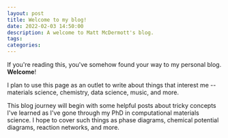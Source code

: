 ```yaml
---
layout: post
title: Welcome to my blog!
date: 2022-02-03 14:50:00
description: A welcome to Matt McDermott's blog.
tags: 
categories: 
---
```


If you're reading this, you've somehow found your way to my personal blog. **Welcome**! 

I plan to use this page as an outlet to write about things that interest me -- materials
science, chemistry, data science, music, and more. 

This blog journey will begin with some helpful posts about tricky concepts I've
learned as I've gone through my PhD in computational materials science. I hope to cover
such things as phase diagrams, chemical potential diagrams, reaction networks, and more.
